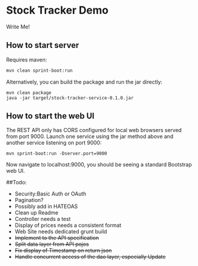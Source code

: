 Stock Tracker Demo
==================

Write Me!

## How to start server

Requires maven:

```bash
mvn clean sprint-boot:run
```

Alternatively, you can build the package and run the jar directly:

```
mvn clean package
java -jar target/stock-tracker-service-0.1.0.jar 
```

## How to start the web UI

The REST API only has CORS configured for local web browsers served from port 9000. 
Launch one service using the jar method above and another service listening on port 9000:

```
mvn sprint-boot:run -Dserver.port=9000
```

Now navigate to localhost:9000, you should be seeing a standard Bootstrap web UI.

##Todo:

* Security:Basic Auth or OAuth
* Pagination?
* Possibly add in HATEOAS
* Clean up Readme
* Controller needs a test
* Display of prices needs a consistent format
* Web Site needs dedicated grunt build
* ~~Implement to the API specification~~
* ~~Split data layer from API pojos~~
* ~~Fix display of Timestamp on return json~~
* ~~Handle concurrent access of the dao layer, especially Update~~
